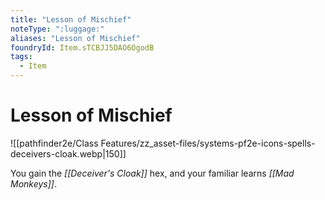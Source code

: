 ```yaml
---
title: "Lesson of Mischief"
noteType: ":luggage:"
aliases: "Lesson of Mischief"
foundryId: Item.sTCBJJ5DAO6OgodB
tags:
  - Item
---
```


# Lesson of Mischief
![[pathfinder2e/Class Features/zz_asset-files/systems-pf2e-icons-spells-deceivers-cloak.webp|150]]

You gain the _[[Deceiver's Cloak]]_ hex, and your familiar learns _[[Mad Monkeys]]_.
